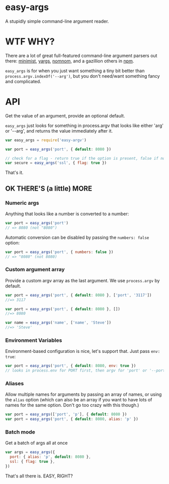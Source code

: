 # easy-args

A stupidly simple command-line argument reader.

# WTF WHY?

There are a lot of great full-featured command-line argument parsers out there:
[minimist][minimist], [yargs][yargs], [nomnom][nomnom], and a gazillion others
in [npm][npm-argv].

`easy_args` is for when you just want something a tiny bit better than
`process.argv.indexOf('--arg')`, but you don't need/want something fancy and
complicated.

# API

Get the value of an argument, provide an optional default.

`easy_args` just looks for something in process.argv that looks like either 'arg' or
'--arg', and returns the value immediately after it.

```js
var easy_args = require('easy-argv')

var port = easy_args('port', { default: 8080 })

// check for a flag - return true if the option is present, false if not
var secure = easy_args('ssl', { flag: true })
```

That's it.

## OK THERE'S (a little) MORE

### Numeric args

Anything that looks like a number is converted to a number:

```js
var port = easy_args('port')
// => 8080 (not "8080")
```

Automatic conversion can be disabled by passing the `numbers: false` option:

```js
var port = easy_args('port', { numbers: false })
// => "8080" (not 8080)
```

### Custom argument array

Provide a custom argv array as the last argument. We use `process.argv` by default.

```js
var port = easy_args('port', { default: 8080 }, ['port', '3117'])
//=> 3117

var port = easy_args('port', { default: 8080 }, [])
//=> 8080

var name = easy_args('name', ['name', 'Steve'])
//=> 'Steve'
```

### Environment Variables

Environment-based configuration is nice, let's support that. Just pass `env: true`:

```js
var port = easy_args('port', { default: 8080, env: true })
// looks in process.env for PORT first, then argv for 'port' or '--port'
```

### Aliases

Allow multiple names for arguments by passing an array of names, or using the
`alias` option (which can also be an array if you want to have lots of names
for the same option. Don't go too crazy with this though.)

```js
var port = easy_args(['port', 'p'], { default: 8080 })
var port = easy_args('port', { default: 8080, alias: 'p' })
```

### Batch mode

Get a batch of args all at once

```js
var args = easy_args({
  port: { alias: 'p', default: 8080 },
  ssl: { flag: true },
})
```

That's all there is. EASY, RIGHT?

  [yargs]: https://github.com/chevex/yargs
  [minimist]: https://github.com/substack/minimist
  [nomnom]: https://github.com/harthur/nomnom
  [npm-argv]: https://www.npmjs.org/search?q=argv
